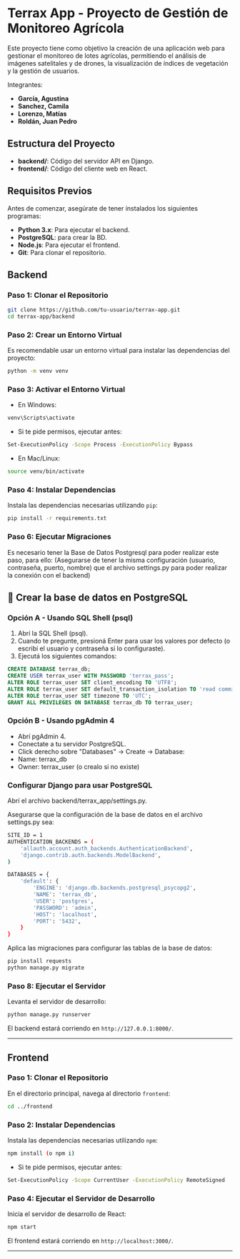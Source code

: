 
# Terrax App - Proyecto de Gestión de Monitoreo Agrícola

Este proyecto tiene como objetivo la creación de una aplicación web para gestionar el monitoreo de lotes agrícolas, permitiendo el análisis de imágenes satelitales y de drones, la visualización de índices de vegetación y la gestión de usuarios.

Integrantes:
- **García, Agustina**
- **Sanchez, Camila**
- **Lorenzo, Matías**
- **Roldán, Juan Pedro**

## Estructura del Proyecto

- **backend/**: Código del servidor API en Django.
- **frontend/**: Código del cliente web en React.

## Requisitos Previos

Antes de comenzar, asegúrate de tener instalados los siguientes programas:

- **Python 3.x**: Para ejecutar el backend.
- **PostgreSQL**: para crear la BD.
- **Node.js**: Para ejecutar el frontend.
- **Git**: Para clonar el repositorio.

## Backend

### Paso 1: Clonar el Repositorio

```bash
git clone https://github.com/tu-usuario/terrax-app.git
cd terrax-app/backend
```

### Paso 2: Crear un Entorno Virtual

Es recomendable usar un entorno virtual para instalar las dependencias del proyecto:

```bash
python -m venv venv
```

### Paso 3: Activar el Entorno Virtual

- En Windows:

```bash
venv\Scripts\activate
```
- Si te pide permisos, ejecutar antes:
  
```bash
Set-ExecutionPolicy -Scope Process -ExecutionPolicy Bypass
```

- En Mac/Linux:

```bash
source venv/bin/activate
```

### Paso 4: Instalar Dependencias

Instala las dependencias necesarias utilizando `pip`:

```bash
pip install -r requirements.txt
```

### Paso 6: Ejecutar Migraciones

Es necesario tener la Base de Datos Postgresql para poder realizar este paso, para ello:
(Asegurarse de tener la misma configuración (usuario, contraseña, puerto, nombre) que el archivo settings.py para poder realizar la conexión con el backend)
## 🐘 Crear la base de datos en PostgreSQL

### Opción A - Usando SQL Shell (psql)

1. Abrí la SQL Shell (psql).
2. Cuando te pregunte, presioná Enter para usar los valores por defecto (o escribí el usuario y contraseña si lo configuraste).
3. Ejecutá los siguientes comandos:

```sql
CREATE DATABASE terrax_db;
CREATE USER terrax_user WITH PASSWORD 'terrax_pass';
ALTER ROLE terrax_user SET client_encoding TO 'UTF8';
ALTER ROLE terrax_user SET default_transaction_isolation TO 'read committed';
ALTER ROLE terrax_user SET timezone TO 'UTC';
GRANT ALL PRIVILEGES ON DATABASE terrax_db TO terrax_user;
```

### Opción B - Usando pgAdmin 4

- Abrí pgAdmin 4.
- Conectate a tu servidor PostgreSQL.
- Click derecho sobre "Databases" → Create → Database:
- Name: terrax_db
- Owner: terrax_user (o crealo si no existe)

### Configurar Django para usar PostgreSQL
Abrí el archivo backend/terrax_app/settings.py.

Asegurarse que la configuración de la base de datos en el archivo settings.py sea:

```bash
SITE_ID = 1
AUTHENTICATION_BACKENDS = (
    'allauth.account.auth_backends.AuthenticationBackend',  
    'django.contrib.auth.backends.ModelBackend',
)

DATABASES = {
    'default': {
        'ENGINE': 'django.db.backends.postgresql_psycopg2',
        'NAME': 'terrax_db',
        'USER': 'postgres',
        'PASSWORD': 'admin',
        'HOST': 'localhost',
        'PORT': '5432',
    }
}
```

Aplica las migraciones para configurar las tablas de la base de datos:

```bash
pip install requests
python manage.py migrate
```

### Paso 8: Ejecutar el Servidor

Levanta el servidor de desarrollo:

```bash
python manage.py runserver
```

El backend estará corriendo en `http://127.0.0.1:8000/`.


---

## Frontend

### Paso 1: Clonar el Repositorio

En el directorio principal, navega al directorio `frontend`:

```bash
cd ../frontend
```

### Paso 2: Instalar Dependencias

Instala las dependencias necesarias utilizando `npm`:

```bash
npm install (o npm i)
```

- Si te pide permisos, ejecutar antes:
  
```bash
Set-ExecutionPolicy -Scope CurrentUser -ExecutionPolicy RemoteSigned
```

### Paso 4: Ejecutar el Servidor de Desarrollo

Inicia el servidor de desarrollo de React:

```bash
npm start
```

El frontend estará corriendo en `http://localhost:3000/`.

---

